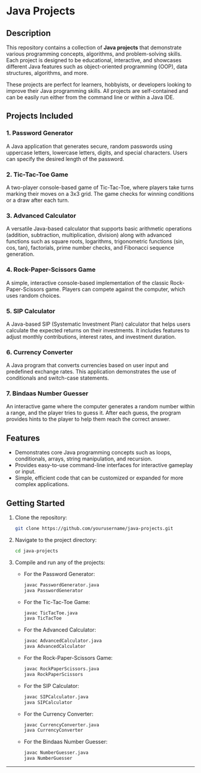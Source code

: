 # Java Projects

## Description

This repository contains a collection of **Java projects** that demonstrate various programming concepts, algorithms, and problem-solving skills. Each project is designed to be educational, interactive, and showcases different Java features such as object-oriented programming (OOP), data structures, algorithms, and more.

These projects are perfect for learners, hobbyists, or developers looking to improve their Java programming skills. All projects are self-contained and can be easily run either from the command line or within a Java IDE.

## Projects Included

### 1. Password Generator
A Java application that generates secure, random passwords using uppercase letters, lowercase letters, digits, and special characters. Users can specify the desired length of the password.

### 2. Tic-Tac-Toe Game
A two-player console-based game of Tic-Tac-Toe, where players take turns marking their moves on a 3x3 grid. The game checks for winning conditions or a draw after each turn.

### 3. Advanced Calculator
A versatile Java-based calculator that supports basic arithmetic operations (addition, subtraction, multiplication, division) along with advanced functions such as square roots, logarithms, trigonometric functions (sin, cos, tan), factorials, prime number checks, and Fibonacci sequence generation.

### 4. Rock-Paper-Scissors Game
A simple, interactive console-based implementation of the classic Rock-Paper-Scissors game. Players can compete against the computer, which uses random choices.

### 5. SIP Calculator
A Java-based SIP (Systematic Investment Plan) calculator that helps users calculate the expected returns on their investments. It includes features to adjust monthly contributions, interest rates, and investment duration.

### 6. Currency Converter
A Java program that converts currencies based on user input and predefined exchange rates. This application demonstrates the use of conditionals and switch-case statements.

### 7. Bindaas Number Guesser
An interactive game where the computer generates a random number within a range, and the player tries to guess it. After each guess, the program provides hints to the player to help them reach the correct answer.

## Features

- Demonstrates core Java programming concepts such as loops, conditionals, arrays, string manipulation, and recursion.
- Provides easy-to-use command-line interfaces for interactive gameplay or input.
- Simple, efficient code that can be customized or expanded for more complex applications.

## Getting Started

1. Clone the repository:
   ```bash
   git clone https://github.com/yourusername/java-projects.git
   ```

2. Navigate to the project directory:
   ```bash
   cd java-projects
   ```

3. Compile and run any of the projects:
   - For the Password Generator:
     ```bash
     javac PasswordGenerator.java
     java PasswordGenerator
     ```
   - For the Tic-Tac-Toe Game:
     ```bash
     javac TicTacToe.java
     java TicTacToe
     ```
   - For the Advanced Calculator:
     ```bash
     javac AdvancedCalculator.java
     java AdvancedCalculator
     ```
   - For the Rock-Paper-Scissors Game:
     ```bash
     javac RockPaperScissors.java
     java RockPaperScissors
     ```
   - For the SIP Calculator:
     ```bash
     javac SIPCalculator.java
     java SIPCalculator
     ```
   - For the Currency Converter:
     ```bash
     javac CurrencyConverter.java
     java CurrencyConverter
     ```
   - For the Bindaas Number Guesser:
     ```bash
     javac NumberGuesser.java
     java NumberGuesser
     ```

---
